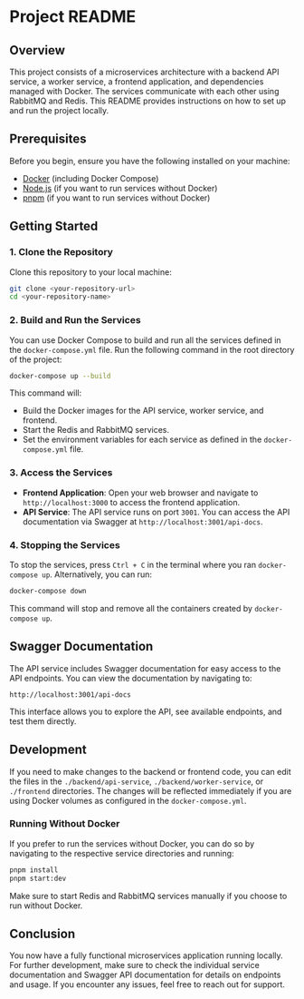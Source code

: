 # Project README

## Overview

This project consists of a microservices architecture with a backend API service, a worker service, a frontend application, and dependencies managed with Docker. The services communicate with each other using RabbitMQ and Redis. This README provides instructions on how to set up and run the project locally.

## Prerequisites

Before you begin, ensure you have the following installed on your machine:

- [Docker](https://www.docker.com/get-started) (including Docker Compose)
- [Node.js](https://nodejs.org/) (if you want to run services without Docker)
- [pnpm](https://pnpm.js.org/) (if you want to run services without Docker)

## Getting Started

### 1. Clone the Repository

Clone this repository to your local machine:

```bash
git clone <your-repository-url>
cd <your-repository-name>
```

### 2. Build and Run the Services

You can use Docker Compose to build and run all the services defined in the `docker-compose.yml` file. Run the following command in the root directory of the project:

```bash
docker-compose up --build
```

This command will:

- Build the Docker images for the API service, worker service, and frontend.
- Start the Redis and RabbitMQ services.
- Set the environment variables for each service as defined in the `docker-compose.yml` file.

### 3. Access the Services

- **Frontend Application**: Open your web browser and navigate to `http://localhost:3000` to access the frontend application.
- **API Service**: The API service runs on port `3001`. You can access the API documentation via Swagger at `http://localhost:3001/api-docs`.

### 4. Stopping the Services

To stop the services, press `Ctrl + C` in the terminal where you ran `docker-compose up`. Alternatively, you can run:

```bash
docker-compose down
```

This command will stop and remove all the containers created by `docker-compose up`.

## Swagger Documentation

The API service includes Swagger documentation for easy access to the API endpoints. You can view the documentation by navigating to:

```
http://localhost:3001/api-docs
```

This interface allows you to explore the API, see available endpoints, and test them directly.

## Development

If you need to make changes to the backend or frontend code, you can edit the files in the `./backend/api-service`, `./backend/worker-service`, or `./frontend` directories. The changes will be reflected immediately if you are using Docker volumes as configured in the `docker-compose.yml`.

### Running Without Docker

If you prefer to run the services without Docker, you can do so by navigating to the respective service directories and running:

```bash
pnpm install
pnpm start:dev
```

Make sure to start Redis and RabbitMQ services manually if you choose to run without Docker.

## Conclusion

You now have a fully functional microservices application running locally. For further development, make sure to check the individual service documentation and Swagger API documentation for details on endpoints and usage. If you encounter any issues, feel free to reach out for support.
